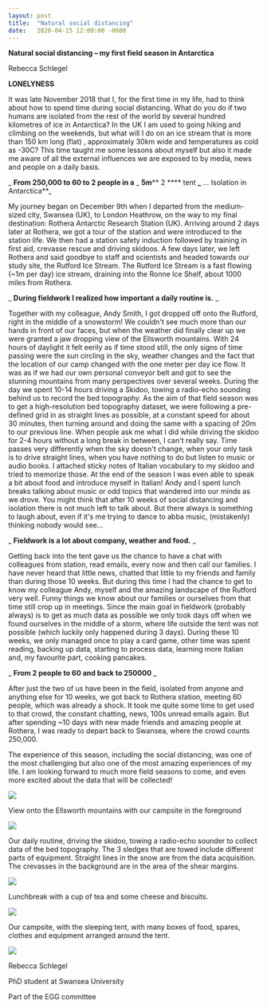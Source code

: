 ```yaml
---
layout: post
title:  "Natural social distancing"
date:   2020-04-15 12:00:00 -0600
---
```



**Natural social distancing – my first field season in Antarctica**

Rebecca Schlegel

**LONELYNESS**

It was late November 2018 that I, for the first time in my life, had to think about how to spend time during social distancing. What do you do if two humans are isolated from the rest of the world by several hundred kilometres of ice in Antarctica? In the UK I am used to going hiking and climbing on the weekends, but what will I do on an ice stream that is more than 150 km long (flat) , approximately 30km wide and temperatures as cold as -30C? This time taught me some lessons about myself but also it made me aware of all the external influences we are exposed to by media, news and people on a daily basis.

_ **From 250,000 to 60 to 2 people in a** _ **5m**** 2 **** tent **_** … Isolation in Antarctica**_

My journey began on December 9th when I departed from the medium-sized city, Swansea (UK), to London Heathrow, on the way to my final destination: Rothera Antarctic Research Station (UK). Arriving around 2 days later at Rothera, we got a tour of the station and were introduced to the station life. We then had a station safety induction followed by training in first aid, crevasse rescue and driving skidoos. A few days later, we left Rothera and said goodbye to staff and scientists and headed towards our study site, the Rutford Ice Stream. The Rutford Ice Stream is a fast flowing (~1m per day) ice stream, draining into the Ronne Ice Shelf, about 1000 miles from Rothera.

_ **During fieldwork I realized how important a daily routine is.** _

Together with my colleague, Andy Smith, I got dropped off onto the Rutford, right in the middle of a snowstorm! We couldn&#39;t see much more than our hands in front of our faces, but when the weather did finally clear up we were granted a jaw dropping view of the Ellsworth mountains. With 24 hours of daylight it felt eerily as if time stood still, the only signs of time passing were the sun circling in the sky, weather changes and the fact that the location of our camp changed with the one meter per day ice flow. It was as if we had our own personal conveyor belt and got to see the stunning mountains from many perspectives over several weeks. During the day we spent 10-14 hours driving a Skidoo, towing a radio-echo sounding behind us to record the bed topography. As the aim of that field season was to get a high-resolution bed topography dataset, we were following a pre-defined grid in as straight lines as possible, at a constant speed for about 30 minutes, then turning around and doing the same with a spacing of 20m to our previous line. When people ask me what I did while driving the skidoo for 2-4 hours without a long break in between, I can&#39;t really say. Time passes very differently when the sky doesn&#39;t change, when your only task is to drive straight lines, when you have nothing to do but listen to music or audio books. I attached sticky notes of Italian vocabulary to my skidoo and tried to memorize those. At the end of the season I was even able to speak a bit about food and introduce myself in Italian! Andy and I spent lunch breaks talking about music or odd topics that wandered into our minds as we drove. You might think that after 10 weeks of social distancing and isolation there is not much left to talk about. But there always is something to laugh about, even if it&#39;s me trying to dance to abba music, (mistakenly) thinking nobody would see…

_ **Fieldwork is a lot about company, weather and food.** _

Getting back into the tent gave us the chance to have a chat with colleagues from station, read emails, every now and then call our families. I have never heard that little news, chatted that little to my friends and family than during those 10 weeks. But during this time I had the chance to get to know my colleague Andy, myself and the amazing landscape of the Rutford very well. Funny things we know about our families or ourselves from that time still crop up in meetings. Since the main goal in fieldwork (probably always) is to get as much data as possible we only took days off when we found ourselves in the middle of a storm, where life outside the tent was not possible (which luckily only happened during 3 days). During these 10 weeks, we only managed once to play a card game, other time was spent reading, backing up data, starting to process data, learning more Italian and, my favourite part, cooking pancakes.

_ **From 2 people to 60 and back to 250000** _

After just the two of us have been in the field, isolated from anyone and anything else for 10 weeks, we got back to Rothera station, meeting 60 people, which was already a shock. It took me quite some time to get used to that crowd, the constant chatting, news, 100s unread emails again. But after spending ~10 days with new made friends and amazing people at Rothera, I was ready to depart back to Swansea, where the crowd counts 250,000.

The experience of this season, including the social distancing, was one of the most challenging but also one of the most amazing experiences of my life. I am looking forward to much more field seasons to come, and even more excited about the data that will be collected!

![](assets/schlegel_blog_post/image_1.jpeg)

View onto the Ellsworth mountains with our campsite in the foreground

![](assets/schlegel_blog_post/image_2.jpeg)

Our daily routine, driving the skidoo, towing a radio-echo sounder to collect data of the bed topography. The 3 sledges that are towed include different parts of equipment. Straight lines in the snow are from the data acquisition. The crevasses in the background are in the area of the shear margins.

![](assets/schlegel_blog_post/image_3.jpeg)

Lunchbreak with a cup of tea and some cheese and biscuits.

![](assets/schlegel_blog_post/image_4.jpeg)

Our campsite, with the sleeping tent, with many boxes of food, spares, clothes and equipment arranged around the tent.

![](assets/schlegel_blog_post/image_5.jpeg)

Rebecca Schlegel

PhD student at Swansea University

Part of the EGG committee
